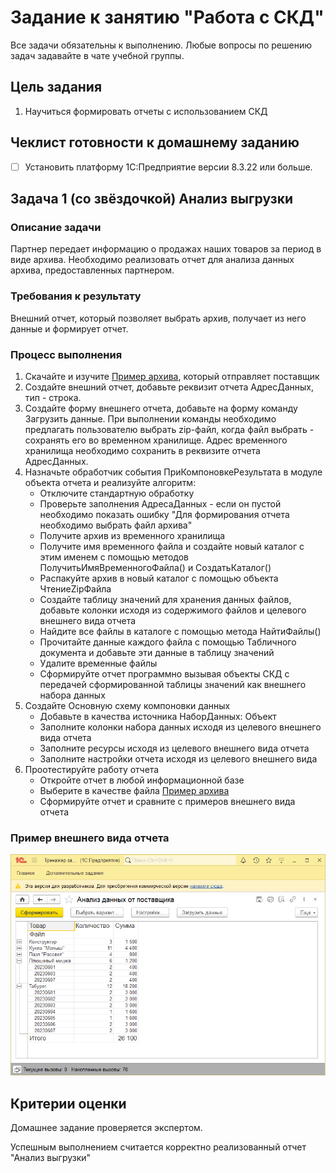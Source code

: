 # Задание к занятию "Работа с СКД"

Все задачи обязательны к выполнению. 
Любые вопросы по решению задач задавайте в чате учебной группы.

## Цель задания

1. Научиться формировать отчеты с использованием СКД

## Чеклист готовности к домашнему заданию

- [ ] Установить платформу 1С:Предприятие версии 8.3.22 или больше.

## Задача 1 (со звёздочкой) Анализ выгрузки

### Описание задачи
Партнер передает информацию о продажах наших товаров за период в виде архива. Необходимо реализовать отчет для анализа данных архива, предоставленных партнером.

### Требования к результату
Внешний отчет, который позволяет выбрать архив, получает из него данные и формирует отчет.

### Процесс выполнения
1. Скачайте и изучите [Пример архива](reference-data/export.zip), который отправляет поставщик
2. Создайте внешний отчет, добавьте реквизит отчета АдресДанных, тип - строка.
3. Создайте форму внешнего отчета, добавьте на форму команду Загрузить данные. При выполнении команды необходимо предлагать пользователю выбрать zip-файл, когда файл выбрать - сохранять его во временном хранилище. Адрес временного хранилища необходимо сохранить в реквизите отчета АдресДанных.
4. Назначьте обработчик события ПриКомпоновкеРезультата в модуле объекта отчета и реализуйте алгоритм:
   - Отключите стандартную обработку
   - Проверьте заполнения АдресаДанных - если он пустой необходимо показать ошибку "Для формирования отчета необходимо выбрать файл архива"
   - Получите архив из временного хранилища
   - Получите имя временного файла и создайте новый каталог с этим именем с помощью методов ПолучитьИмяВременногоФайла() и СоздатьКаталог()
   - Распакуйте архив в новый каталог с помощью объекта ЧтениеZipФайла
   - Создайте таблицу значений для хранения данных файлов, добавьте колонки исходя из содержимого файлов и целевого внешнего вида отчета
   - Найдите все файлы в каталоге с помощью метода НайтиФайлы()
   - Прочитайте данные каждого файла с помощью Табличного документа и добавьте эти данные в таблицу значений
   - Удалите временные файлы
   - Сформируйте отчет программно вызывая объекты СКД с передачей сформированной таблицы значений как внешнего набора данных
5. Создайте Основную схему компоновки данных
   - Добавьте в качества источника НаборДанных: Объект
   - Заполните колонки набора данных исходя из целевого внешнего вида отчета
   - Заполните ресурсы исходя из целевого внешнего вида отчета
   - Заполните настройки отчета исходя из целевого внешнего вида
6. Проотестируйте работу отчета
   - Откройте отчет в любой информационной базе
   - Выберите в качестве файла [Пример архива](reference-data/export.zip)
   - Сформируйте отчет и сравните с примеров внешнего вида отчета

### Пример внешнего вида отчета
![Пример внешнего вида отчета](img/homework-6-7-1.png)

## Критерии оценки

Домашнее задание проверяется экспертом.

Успешным выполнением считается корректно реализованный отчет "Анализ выгрузки"